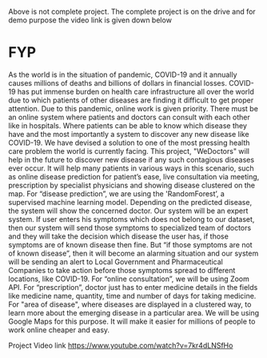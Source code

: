 Above is not complete project. The complete project is on the drive and for demo purpose the video link is given down below
# FYP
As the world is in the situation of pandemic, COVID-19 and it annually causes millions of deaths and billions of dollars in financial losses. COVID-19 has put immense burden on health care infrastructure all over the world due to which patients of other diseases are finding it difficult to get proper attention. Due to this pandemic, online work is given priority. There must be an online system where patients and doctors can consult with each other like in hospitals. Where patients can be able to know which disease they have and the most importantly a system to discover any new disease like COVID-19. We have devised a solution to one of the most pressing health care problem the world is currently facing. This project, "WeDoctors" will help in the future to discover new disease if any such contagious diseases ever occur. It will help many patients in various ways in this scenario, such as online disease prediction for patient’s ease, live consultation via meeting, prescription by specialist physicians and showing disease clustered on the map. For “disease prediction”, we are using the 'RandomForest’, a supervised machine learning model. Depending on the predicted disease, the system will show the concerned doctor. Our system will be an expert system. If user enters his symptoms which does not belong to our dataset, then our system will send those symptoms to specialized team of doctors and they will take the decision which disease the user has, if those symptoms are of known disease then fine. But “if those symptoms are not of known disease”, then it will become an alarming situation and our system will be sending an alert to Local Government and Pharmaceutical Companies to take action before those symptoms spread to different locations, like COVID-19. For “online consultation”, we will be using Zoom API. For “prescription”, doctor just has to enter medicine details in the fields like medicine name, quantity, time and number of days for taking medicine. For "area of disease", where diseases are displayed in a clustered way, to learn more about the emerging disease in a particular area. We will be using Google Maps for this purpose. It will make it easier for millions of people to work online cheaper and easy.

Project Video link
https://www.youtube.com/watch?v=7kr4dLNSfHo
